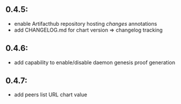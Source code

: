 0.4.5:
------
- enable Artifacthub repository hosting *changes* annotations
- add CHANGELOG.md for chart version => changelog tracking

0.4.6:
------
- add capability to enable/disable daemon genesis proof generation

0.4.7:
------
- add peers list URL chart value

